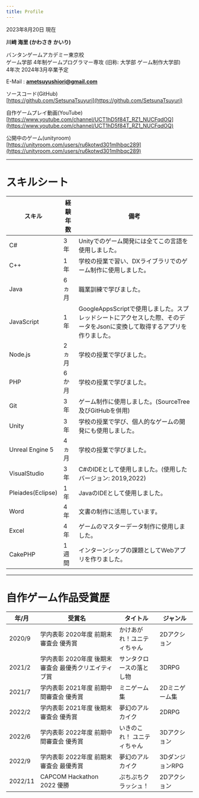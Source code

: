 ```yaml
---
title: Profile
---
```

2023年8月20日 現在

**川﨑 海里 (かわさき かいり)**

バンタンゲームアカデミー東京校  
ゲーム学部 4年制ゲームプログラマー専攻 (旧称: 大学部 ゲーム制作大学部)  
4年次 2024年3月卒業予定

E-Mail : **ametsuyushiori@gmail.com**

ソースコード(GitHub)  
[https://github.com/SetsunaTsuyuri](https://github.com/SetsunaTsuyuri) 

自作ゲームプレイ動画(YouTube)  
[https://www.youtube.com/channel/UCT1hD5f84T_RZ1_NUCFqdOQ](https://www.youtube.com/channel/UCT1hD5f84T_RZ1_NUCFqdOQ)

公開中のゲーム(unityroom)  
[https://unityroom.com/users/ru6kotwd301mlhbqc289](https://unityroom.com/users/ru6kotwd301mlhbqc289)

---
# スキルシート

| スキル | 経験年数 | 備考 |
| --- | --- | --- |
| C# | 3年 | Unityでのゲーム開発には全てこの言語を使用しました。 |
| C++ | 1年 | 学校の授業で習い、DXライブラリでのゲーム制作に使用しました。 |
| Java | 6ヵ月 | 職業訓練で学びました。 |
| JavaScript | 1年 | GoogleAppsScriptで使用しました。スプレッドシートにアクセスした際、そのデータをJsonに変換して取得するアプリを作りました。 |
| Node.js | 2ヵ月 | 学校の授業で学びました。 |
| PHP | 6か月 | 学校の授業で学びました。 |
| Git | 3年 | ゲーム制作に使用しました。(SourceTree及びGitHubを併用) |
| Unity | 3年 | 学校の授業で学び、個人的なゲームの開発にも使用しました。 |
| Unreal Engine 5 | 4ヵ月 | 学校の授業で学びました。 |
| VisualStudio | 3年 | C#のIDEとして使用しました。(使用したバージョン: 2019,2022) |
| Pleiades(Eclipse) | 1年 | JavaのIDEとして使用しました。 |
| Word | 4年 | 文書の制作に活用しています。 |
| Excel | 4年 | ゲームのマスターデータ制作に使用しました。 |
| CakePHP | 1週間 | インターンシップの課題としてWebアプリを作りました。 |


---
# 自作ゲーム作品受賞歴

| 年/月 | 受賞名 | タイトル | ジャンル |
| --- | --- | --- | --- |
| 2020/9 | 学内表彰 2020年度 前期末審査会 優秀賞 | かけあがれ！ユニティちゃん | 2Dアクション |
| 2021/2 | 学内表彰 2020年度 後期末審査会 最優秀クリエイティブ賞 | サンタクロースの落とし物 | 3DRPG |
| 2021/7 | 学内表彰 2021年度 前期中間審査会 優秀賞 | ミニゲーム集 | 2Dミニゲーム集 |
| 2022/2 | 学内表彰 2021年度 後期末審査会 優秀賞 | 夢幻のアルカイク | 2DRPG |
| 2022/6 | 学内表彰 2022年度 前期中間審査会 優秀賞 | いきのこれ！ ユニティちゃん | 3Dアクション |
| 2022/9 | 学内表彰 2022年度 前期末審査会 最優秀賞 | 夢幻のアルカイク | 3DダンジョンRPG |
| 2022/11 | CAPCOM Hackathon 2022 優勝 | ぷちぷちクラッシュ！ | 2Dアクション |
